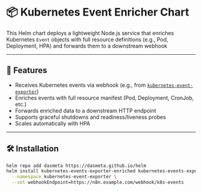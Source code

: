 # 📦 Kubernetes Event Enricher Chart

This Helm chart deploys a lightweight Node.js service that enriches Kubernetes `Event` objects with full resource definitions (e.g., Pod, Deployment, HPA) and forwards them to a downstream webhook

---

## 🚀 Features

- Receives Kubernetes events via webhook (e.g., from [`kubernetes-event-exporter`](https://github.com/bitnami/charts/tree/main/bitnami/kubernetes-event-exporter))
- Enriches events with full resource manifest (Pod, Deployment, CronJob, etc.)
- Forwards enriched data to a downstream HTTP endpoint
- Supports graceful shutdowns and readiness/liveness probes
- Scales automatically with HPA

---

## 🛠 Installation

```bash
helm repo add dasmeta https://dasmeta.github.io/helm
helm install kubernetes-events-exporter-enriched kubernetes-events-exporter-enriched \
  --namespace kubernetes-event-exporter \
  --set webhookEndpoint=https://n8n.example.com/webhook/k8s-events
```